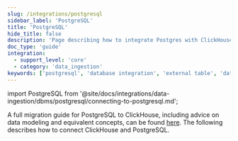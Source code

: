 ```yaml
---
slug: /integrations/postgresql
sidebar_label: 'PostgreSQL'
title: 'PostgreSQL'
hide_title: false
description: 'Page describing how to integrate Postgres with ClickHouse'
doc_type: 'guide'
integration:
  - support_level: 'core'
  - category: 'data_ingestion'
keywords: ['postgresql', 'database integration', 'external table', 'data source', 'sql database']
---
```


import PostgreSQL from '@site/docs/integrations/data-ingestion/dbms/postgresql/connecting-to-postgresql.md';

A full migration guide for PostgreSQL to ClickHouse, including advice on data modeling and equivalent concepts, can be found [here](/migrations/postgresql/overview). The following describes how to connect ClickHouse and PostgreSQL.

<PostgreSQL/>
